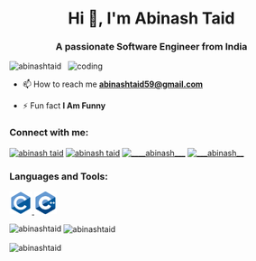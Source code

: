 <h1 align="center">Hi 👋, I'm Abinash Taid</h1>
<h3 align="center">A passionate Software Engineer from India</h3>

<img align="right" alt="coding" width="400" src="https://tse1.mm.bing.net/th?id=OIP.kMBxYCNKCJEZrhi3x8xF2wAAAA&pid=Api&P=0&h=220">


<p align="left"> <img src="https://komarev.com/ghpvc/?username=abinashtaid&label=Profile%20views&color=0e75b6&style=flat" alt="abinashtaid" /> </p>

- 📫 How to reach me **abinashtaid59@gmail.com**

- ⚡ Fun fact **I Am Funny**

<h3 align="left">Connect with me:</h3>
<p align="left">
<a href="https://linkedin.com/in/abinash taid" target="blank"><img align="center" src="https://raw.githubusercontent.com/rahuldkjain/github-profile-readme-generator/master/src/images/icons/Social/linked-in-alt.svg" alt="abinash taid" height="30" width="40" /></a>
<a href="https://fb.com/abinash taid" target="blank"><img align="center" src="https://raw.githubusercontent.com/rahuldkjain/github-profile-readme-generator/master/src/images/icons/Social/facebook.svg" alt="abinash taid" height="30" width="40" /></a>
<a href="https://instagram.com/____abinash___" target="blank"><img align="center" src="https://raw.githubusercontent.com/rahuldkjain/github-profile-readme-generator/master/src/images/icons/Social/instagram.svg" alt="____abinash___" height="30" width="40" /></a>
<a href="https://www.youtube.com/c/___abinash__" target="blank"><img align="center" src="https://raw.githubusercontent.com/rahuldkjain/github-profile-readme-generator/master/src/images/icons/Social/youtube.svg" alt="___abinash__" height="30" width="40" /></a>
</p>

<h3 align="left">Languages and Tools:</h3>
<p align="left"> <a href="https://www.cprogramming.com/" target="_blank" rel="noreferrer"> <img src="https://raw.githubusercontent.com/devicons/devicon/master/icons/c/c-original.svg" alt="c" width="40" height="40"/> </a> <a href="https://www.w3schools.com/cpp/" target="_blank" rel="noreferrer"> <img src="https://raw.githubusercontent.com/devicons/devicon/master/icons/cplusplus/cplusplus-original.svg" alt="cplusplus" width="40" height="40"/> </a> </p>

<p><img align="left" src="https://github-readme-stats.vercel.app/api/top-langs?username=abinashtaid&show_icons=true&locale=en&layout=compact" alt="abinashtaid" /></p>

<p>&nbsp;<img align="center" src="https://github-readme-stats.vercel.app/api?username=abinashtaid&show_icons=true&locale=en" alt="abinashtaid" /></p>

<p><img align="center" src="https://github-readme-streak-stats.herokuapp.com/?user=abinashtaid&" alt="abinashtaid" /></p>

